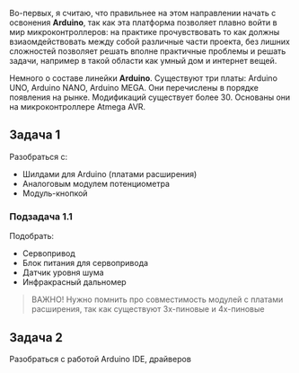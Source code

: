Во-первых, я считаю, что правильнее на этом направлении начать с освонения **Arduino**, так как эта платформа позволяет плавно войти в мир микроконтроллеров: на практике прочувствовать то как должны взиаомдействовать между собой различные части проекта, без лишних сложностей позволяет решать вполне практичные проблемы и решать задачи, например в такой области как умный дом и интернет вещей.

Немного о составе линейки **Arduino**. Существуют три платы: Arduino UNO, Arduino NANO, Arduino MEGA. Они перечислены в порядке появления на рынке. Модификаций существует более 30. Основаны они на микроконтроллере Atmega AVR.

## Задача 1

Разобраться с:
+ Шилдами для Arduino (платами расширения)
+ Аналоговым модулем потенциометра
+ Модуль-кнопкой

### Подзадача 1.1

Подобрать:
+ Сервопривод
+ Блок питания для сервопривода
+ Датчик уровня шума
+ Инфракрасный дальномер

> ВАЖНО!
> Нужно помнить про совместимость модулей с платами расширения, так как существуют 3х-пиновые и 4х-пиновые


## Задача 2

Разобраться с работой Arduino IDE, драйверов
